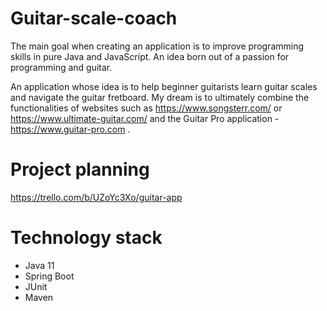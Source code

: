 # Guitar-scale-coach

The main goal when creating an application is to improve programming skills in pure Java and JavaScript. 
An idea born out of a passion for programming and guitar.

An application whose idea is to help beginner guitarists learn guitar scales and navigate the guitar fretboard.
My dream is to ultimately combine the functionalities of websites such as https://www.songsterr.com/ or 
https://www.ultimate-guitar.com/ and the Guitar Pro application - https://www.guitar-pro.com .

# Project planning

https://trello.com/b/UZoYc3Xo/guitar-app

# Technology stack
* Java 11
* Spring Boot
* JUnit
* Maven
